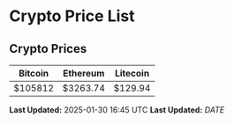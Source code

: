 # Crypto Price List

## Crypto Prices
| Bitcoin | Ethereum | Litecoin |
| ------- | -------- | -------- |
| $105812 | $3263.74 | $129.94 |
**Last Updated:** 2025-01-30 16:45 UTC
**Last Updated:** $DATE$
